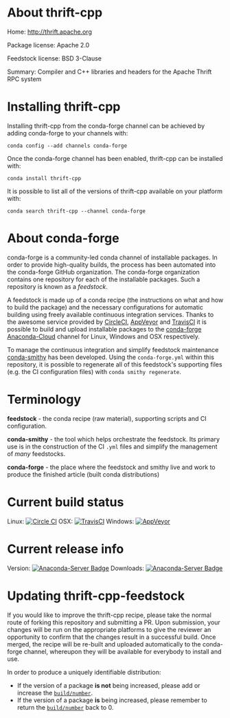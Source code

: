 About thrift-cpp
================

Home: http://thrift.apache.org

Package license: Apache 2.0

Feedstock license: BSD 3-Clause

Summary: Compiler and C++ libraries and headers for the Apache Thrift RPC system



Installing thrift-cpp
=====================

Installing thrift-cpp from the conda-forge channel can be achieved by adding conda-forge to your channels with:

```
conda config --add channels conda-forge
```

Once the conda-forge channel has been enabled, thrift-cpp can be installed with:

```
conda install thrift-cpp
```

It is possible to list all of the versions of thrift-cpp available on your platform with:

```
conda search thrift-cpp --channel conda-forge
```


About conda-forge
=================

conda-forge is a community-led conda channel of installable packages.
In order to provide high-quality builds, the process has been automated into the
conda-forge GitHub organization. The conda-forge organization contains one repository 
for each of the installable packages. Such a repository is known as a *feedstock*.

A feedstock is made up of a conda recipe (the instructions on what and how to build
the package) and the necessary configurations for automatic building using freely
available continuous integration services. Thanks to the awesome service provided by
[CircleCI](https://circleci.com/), [AppVeyor](http://www.appveyor.com/)
and [TravisCI](https://travis-ci.org/) it is possible to build and upload installable
packages to the [conda-forge](https://anaconda.org/conda-forge)
[Anaconda-Cloud](http://docs.anaconda.org/) channel for Linux, Windows and OSX respectively.

To manage the continuous integration and simplify feedstock maintenance
[conda-smithy](http://github.com/conda-forge/conda-smithy) has been developed.
Using the ``conda-forge.yml`` within this repository, it is possible to regenerate all of
this feedstock's supporting files (e.g. the CI configuration files) with ``conda smithy regenerate``.


Terminology
===========

**feedstock** - the conda recipe (raw material), supporting scripts and CI configuration.

**conda-smithy** - the tool which helps orchestrate the feedstock.
                   Its primary use is in the construction of the CI ``.yml`` files
                   and simplify the management of *many* feedstocks.

**conda-forge** - the place where the feedstock and smithy live and work to
                  produce the finished article (built conda distributions)

Current build status
====================

Linux: [![Circle CI](https://circleci.com/gh/conda-forge/thrift-cpp-feedstock.svg?style=svg)](https://circleci.com/gh/conda-forge/thrift-cpp-feedstock)
OSX: [![TravisCI](https://travis-ci.org/conda-forge/thrift-cpp-feedstock.svg?branch=master)](https://travis-ci.org/conda-forge/thrift-cpp-feedstock) 
Windows: [![AppVeyor](https://ci.appveyor.com/api/projects/status/github/conda-forge/thrift-cpp-feedstock?svg=True)](https://ci.appveyor.com/project/conda-forge/thrift-cpp-feedstock/branch/master)

Current release info
====================
Version: [![Anaconda-Server Badge](https://anaconda.org/conda-forge/thrift-cpp/badges/version.svg)](https://anaconda.org/conda-forge/thrift-cpp)
Downloads: [![Anaconda-Server Badge](https://anaconda.org/conda-forge/thrift-cpp/badges/downloads.svg)](https://anaconda.org/conda-forge/thrift-cpp)


Updating thrift-cpp-feedstock
=============================

If you would like to improve the thrift-cpp recipe, please take the normal
route of forking this repository and submitting a PR. Upon submission, your changes will
be run on the appropriate platforms to give the reviewer an opportunity to confirm that the
changes result in a successful build. Once merged, the recipe will be re-built and uploaded
automatically to the conda-forge channel, whereupon they will be available for everybody to
install and use.

In order to produce a uniquely identifiable distribution:
 * If the version of a package **is not** being increased, please add or increase
   the [``build/number``](http://conda.pydata.org/docs/building/meta-yaml.html#build-number-and-string). 
 * If the version of a package **is** being increased, please remember to return
   the [``build/number``](http://conda.pydata.org/docs/building/meta-yaml.html#build-number-and-string)
   back to 0.
